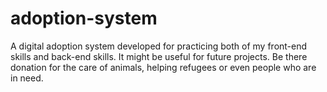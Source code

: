 # adoption-system

A digital adoption system developed for practicing both of my front-end skills and back-end skills. It might be useful for future projects. Be there donation for the care of animals, helping refugees or even people who are in need.
